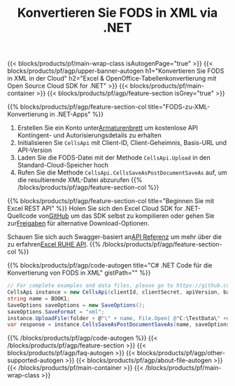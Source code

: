 ﻿---
title:  Konvertieren Sie FODS in XML via .NET
description: Erstellen, bearbeiten oder konvertieren Sie Excel-Dateien mit Cloud API & Open Source .NET SDK
url: /de/net/conversion/fods-to-xml/
family: cells
platformtag: net
feature: conversion
informat: FODS
outformat: XML
platform: .NET
otherformats: MD TIFF XLSM XLSB DIF XLT XLTX TSV XLSX TXT FODS XML HTML XLTM CSV PDF 
---
{{< blocks/products/pf/main-wrap-class isAutogenPage="true" >}}
{{< blocks/products/pf/agp/upper-banner-autogen h1="Konvertieren Sie FODS in XML in der Cloud" h2="Excel & OpenOffice-Tabellenkonvertierung mit Open Source Cloud SDK for .NET" >}}
{{< blocks/products/pf/main-container >}}
{{< blocks/products/pf/agp/feature-section isGrey="true" >}}

{{% blocks/products/pf/agp/feature-section-col title="FODS-zu-XML-Konvertierung in .NET-Apps" %}}
1.  Erstellen Sie ein Konto unter<a href="https://dashboard.aspose.cloud/">Armaturenbrett</a> um kostenlose API Kontingent- und Autorisierungsdetails zu erhalten
1. Initialisieren Sie ```CellsApi``` mit Client-ID, Client-Geheimnis, Basis-URL und API-Version
1. Laden Sie die FODS-Datei mit der Methode ```CellsApi.Upload``` in den Standard-Cloud-Speicher hoch
1. Rufen Sie die Methode ```CellsApi.CellsSaveAsPostDocumentSaveAs``` auf, um die resultierende XML-Datei abzurufen
{{% /blocks/products/pf/agp/feature-section-col %}}

{{% blocks/products/pf/agp/feature-section-col title="Beginnen Sie mit Excel REST API" %}}
 Holen Sie sich den Excel Cloud SDK for .NET-Quellcode von[GitHub](https://github.com/aspose-cells-cloud/aspose-cells-cloud-dotnet) um das SDK selbst zu kompilieren oder gehen Sie zur[Freigaben](https://releases.aspose.cloud/) für alternative Download-Optionen.

 Schauen Sie sich auch Swagger-basiert an[API Referenz](https://apireference.aspose.cloud/cells/) um mehr über die zu erfahren[Excel RUHE API](https://products.aspose.cloud/cells/curl/).
{{% /blocks/products/pf/agp/feature-section-col %}}

{{% blocks/products/pf/agp/code-autogen title="C# .NET Code für die Konvertierung von FODS in XML" gistPath="" %}}
```cs
// For complete examples and data files, please go to https://github.com/aspose-cells-cloud/aspose-cells-cloud-dotnet/
CellsApi instance = new CellsApi(clientId, clientSecret, apiVersion, baseurl);
string name = BOOK1;
SaveOptions saveOptions = new SaveOptions();
saveOptions.SaveFormat = "xml";
instance.UploadFile(folder + @"\" + name, File.Open( @"C:\TestData\" +name), "DropBox");
var response = instance.CellsSaveAsPostDocumentSaveAs(name, saveOptions,  "output.xml", null, null, folder, "DropBox");
```
{{% /blocks/products/pf/agp/code-autogen %}}
{{< /blocks/products/pf/agp/feature-section >}}
{{< blocks/products/pf/agp/faq-autogen >}}
{{< blocks/products/pf/agp/other-supported-autogen >}}
{{< blocks/products/pf/agp/about-file-autogen >}}
{{< /blocks/products/pf/main-container >}}
{{< /blocks/products/pf/main-wrap-class >}}